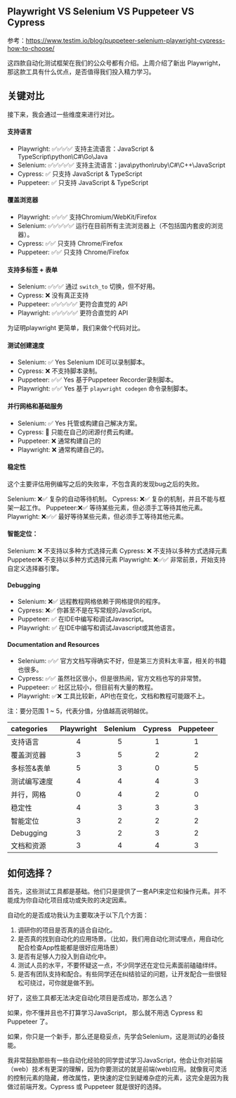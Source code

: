 
## Playwright VS Selenium VS Puppeteer VS Cypress

参考：https://www.testim.io/blog/puppeteer-selenium-playwright-cypress-how-to-choose/

这四款自动化测试框架在我们的公众号都有介绍。上周介绍了新出 Playwright，那这款工具有什么优点，是否值得我们投入精力学习。

## 关键对比

接下来，我会通过一些维度来进行对比。

#### 支持语言

* Playwright: ✅✅✅✅  支持主流语言：JavaScript & TypeScript\python\C#\Go\Java
* Selenium:  ✅✅✅✅✅  支持主流语言：java\python\ruby\C#\C++\JavaScript
* Cypress:   ✅ 只支持 JavaScript & TypeScript
* Puppeteer: ✅ 只支持 JavaScript & TypeScript

#### 覆盖浏览器

* Playwright: ✅✅✅  支持Chromium/WebKit/Firefox
* Selenium:  ✅✅✅✅✅  运行在目前所有主流浏览器上（不包括国内套皮的浏览器）。
* Cypress:   ✅✅ 只支持 Chrome/Firefox
* Puppeteer: ✅✅ 只支持 Chrome/Firefox

#### 支持多标签 + 表单

* Selenium:  ✅✅✅  通过 `switch_to` 切换，但不好用。
* Cypress:    ❌ 没有真正支持
* Puppeteer: ✅✅✅✅✅  更符合直觉的 API
* Playwright: ✅✅✅✅✅ 更符合直觉的 API

为证明playwright 更简单，我们来做个代码对比。

#### 测试创建速度

* Selenium:  ✅ Yes  Selenium IDE可以录制脚本。
* Cypress:    ❌ 不支持脚本录制。
* Puppeteer: ✅✅ Yes 基于Puppeteer Recorder录制脚本。
* Playwright: ✅✅ Yes 基于 `playwright codegen` 命令录制脚本。

#### 并行网格和基础服务

* Selenium: ✅ Yes 托管或构建自己解决方案。
* Cypress: 🤷  只能在自己的闭源付费云构建。
* Puppeteer: ❌ 通常构建自己的
* Playwright: ❌ 通常构建自己的。


#### 稳定性

这个主要评估用例编写之后的失败率，不包含真的发现bug之后的失败。

Selenium: ❌✅  复杂的自动等待机制。
Cypress: ❌✅  复杂的机制，并且不能与框架一起工作。
Puppeteer:❌✅ 等待某些元素，但必须手工等待其他元素。
Playwright: ❌✅✅ 最好等待某些元素，但必须手工等待其他元素。

#### 智能定位：

Selenium: ❌ 不支持以多种方式选择元素
Cypress: ❌ 不支持以多种方式选择元素
Puppeteer❌ 不支持以多种方式选择元素
Playwright: ❌✅✅  非常前景，开始支持自定义选择器引擎。


#### Debugging

* Selenium: ❌✅  远程教程网格依赖于网格提供的程序。
* Cypress: ❌✅  你甚至不是在写常规的JavaScript。
* Puppeteer: ✅ 在IDE中编写和调试Javascript。
* Playwright: ✅ 在IDE中编写和调试Javascript或其他语言。

#### Documentation and Resources

* Selenium: ✅✅ 官方文档写得确实不好，但是第三方资料太丰富，相关的书籍也很多。
* Cypress: ✅✅  虽然社区很小，但是很热闹，官方文档也写的非常赞。
* Puppeteer: ✅  社区比较小，但目前有大量的教程。
* Playwright: ✅❌ 工具比较新，API也在变化，文档和教程可能跟不上。


注：要分范围 1 ~ 5，代表分值，分值越高说明越优。

|    categories      | Playwright | Selenium | Cypress  | Puppeteer |
|   :---   | :---: | :---: | :---:   |  :---: |
| 支持语言 | 4 | 5 | 1 | 1 |
| 覆盖浏览器 | 3 | 5 | 2 | 2 |
| 多标签&表单 | 5 | 3 | 0 | 5 |
| 测试编写速度 | 4 | 4 | 4 | 3 |
| 并行，网格 | 0 | 4 | 2 | 0 |
| 稳定性 | 4 | 3 | 3 | 3 |
| 智能定位 | 3 | 2 | 2 | 2 |
| Debugging | 3 | 2 | 3 | 2 |
| 文档和资源 | 3 | 4 | 4 | 3 |


## 如何选择？

首先，这些测试工具都是基础。他们只是提供了一套API来定位和操作元素。并不能成为你自动化项目成功或失败的决定因素。

自动化的是否成功我认为主要取决于以下几个方面：

1. 调研你的项目是否真的适合自动化。
2. 是否真的找到自动化的应用场景。（比如，我们用自动化测试埋点，用自动化配合检查App性能都是很好应用场景）
3. 是否有足够人力投入到自动化中。
4. 测试人员的水平，不要怀疑这一点，不少同学还在定位元素面前磕磕绊绊。
5. 是否有团队支持和配合。有些同学还在纠结验证的问题，让开发配合一些很轻松可绕过，可你就是做不到。


好了，这些工具都无法决定自动化项目是否成功，那怎么选？

如果，你不懂并且也不打算学习JavaScript， 那么就不用选 Cypress 和 Puppeteer 了。

如果，你只是一个新手，那么还是稳妥点，先学会Selenium，这是测试的必备技能。

我非常鼓励那些有一些自动化经验的同学尝试学习JavaScript，他会让你对前端（web）技术有更深的理解，因为你要测试的就是前端(web)应用。就像我可灵活的控制元素的隐藏，修改属性，更快速的定位到疑难杂症的元素，这完全是因为我做过前端开发。Cypress 或 Puppeteer 就是很好的选择。

